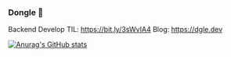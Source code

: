 ### Dongle 👋
Backend Develop
TIL: https://bit.ly/3sWvIA4
Blog: https://dgle.dev
<!--
**sk1737030/sk1737030** is a ✨ _special_ ✨ repository because its `README.md` (this file) appears on your GitHub profile.

Here are some ideas to get you started:

- 🔭 I’m currently working on ...
- 🌱 I’m currently learning ...
- 👯 I’m looking to collaborate on ...
- 🤔 I’m looking for help with ...
- 💬 Ask me about ...
- 📫 How to reach me: ...
- 😄 Pronouns: ...
- ⚡ Fun fact: ...
-->

[![Anurag's GitHub stats](https://github-readme-stats.vercel.app/api?username=sk1737030)](https://github.com/sk1737030/github-readme-stats)
